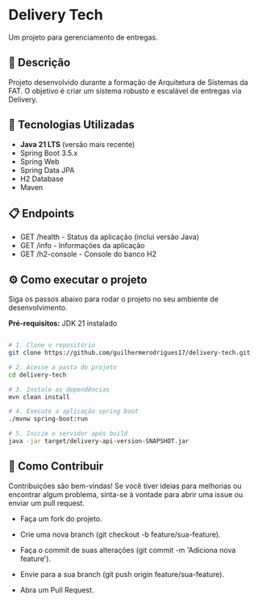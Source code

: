 # Delivery Tech
Um projeto para gerenciamento de entregas.

## 📝 Descrição
Projeto desenvolvido durante a formação de Arquitetura de Sistemas da FAT. O objetivo 
é criar um sistema robusto e escalável de entregas via Delivery.


## 🚀 Tecnologias Utilizadas
- **Java 21 LTS** (versão mais recente)
- Spring Boot 3.5.x
- Spring Web
- Spring Data JPA
- H2 Database
- Maven

## 📋 Endpoints
- GET /health - Status da aplicação (inclui versão Java)
- GET /info - Informações da aplicação
- GET /h2-console - Console do banco H2

## ⚙️ Como executar o projeto
Siga os passos abaixo para rodar o projeto no seu ambiente de desenvolvimento.

**Pré-requisitos:** JDK 21 instalado

```Bash

# 1. Clone o repositório
git clone https://github.com/guilhermerodrigues17/delivery-tech.git

# 2. Acesse a pasta do projeto
cd delivery-tech

# 3. Instale as dependências
mvn clean install

# 4. Execute a aplicação spring boot
./mvnw spring-boot:run

# 5. Inicie o servidor após build
java -jar target/delivery-api-version-SNAPSHOT.jar
```
## 🤝 Como Contribuir
Contribuições são bem-vindas! Se você tiver ideias para melhorias ou encontrar algum problema, sinta-se à vontade para abrir uma issue ou enviar um pull request.

- Faça um fork do projeto.

- Crie uma nova branch (git checkout -b feature/sua-feature).

- Faça o commit de suas alterações (git commit -m 'Adiciona nova feature').

- Envie para a sua branch (git push origin feature/sua-feature).

- Abra um Pull Request.